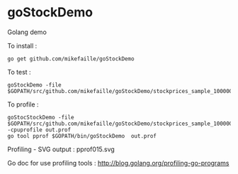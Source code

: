 # goStockDemo
Golang demo

To install :
```
go get github.com/mikefaille/goStockDemo
```

To test : 
```
goStockDemo -file $GOPATH/src/github.com/mikefaille/goStockDemo/stockprices_sample_1000000.csv
```

To profile :
```
goStocStockDemo -file $GOPATH/src/github.com/mikefaille/goStockDemo/stockprices_sample_1000000.csv  -cpuprofile out.prof
go tool pprof $GOPATH/bin/goStockDemo  out.prof
```

Profiling - SVG output :
pprof015.svg


Go doc for use profiling tools : http://blog.golang.org/profiling-go-programs
